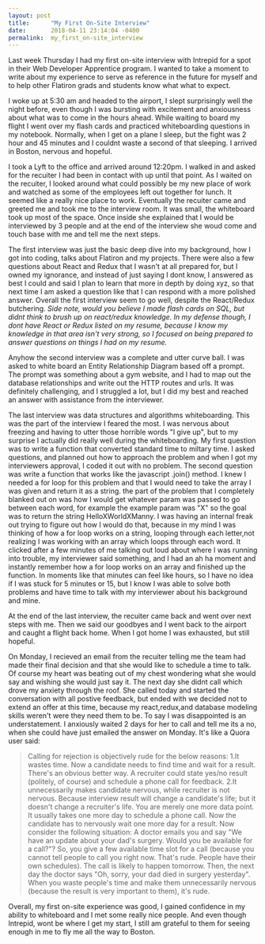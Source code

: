 ```yaml
---
layout: post
title:      "My First On-Site Interview"
date:       2018-04-11 23:14:04 -0400
permalink:  my_first_on-site_interview
---
```



Last week Thursday I had my first on-site interview with Intrepid for a spot in their Web Developer Apprentice program. I wanted to take a moment to write about my experience to serve as reference in the future for myself and to help other Flatiron grads and students know what what to expect.

I woke up at 5:30 am and headed to the airport, I slept surprisingly well the night before, even though I was bursting with excitement and anxiousness about what was to come in the hours ahead. While waiting to board my flight I went over my flash cards and practiced whiteboarding questions in my notebook. Normally, when I get on a plane I sleep, but the fight was 2 hour and 45 minutes and I couldnt waste a second of that sleeping. I arrived in Boston, nervous and hopeful. 

I took a Lyft to the office and arrived around 12:20pm. I walked in and asked for the recuiter I had been in contact with up until that point. As I waited on the recuiter, I looked around what could possibly be my new place of work and watched as some of the employees left out together for lunch. It seemed like a really nice place to work. Eventually the recuiter came and greeted me and took me to the interview room. It was small, the whiteboard took up most of the space. Once inside she explained that I would be interviewed by 3 people and at the end of the interview she woud come and touch base with me and tell me the next steps.

The first interview was just the basic deep dive into my background, how I got into coding, talks about Flatiron and my projects. There were also a few questions about React and Redux that I wasn't at all prepared for, but I owned my ignorance, and instead of just saying I dont know, I answered as best I could and said I plan to learn that more in depth by doing xyz, so that next time I am asked a question like that I can respond with a more polished answer. Overall the first interview seem to go well, despite the React/Redux butchering. *Side note, would you believe I made flash cards on SQL, but didnt think to brush up on react/redux knowledge. In my defense though, I dont have React or Redux listed on my resume, because I know my knowledge in that area isn't very strong, so I focused on being prepared to answer questions on things I had on my resume.*

Anyhow the second interview was a complete and utter curve ball. I was asked to white board an Entity Relationship Diagram based off a prompt. The prompt was something about a gym website, and I had to map out the database relationships and write out the HTTP routes and urls. It was definitely challenging, and I struggled a lot, but I did my best and reached an answer with assistance from the interviewer. 

The last interview was  data structures and algorithms whiteboarding. This was the part of the interview I feared the most. I was nervous about freezing and having to utter those horrible words "I give up", but to my surprise I actually did really well during the whiteboarding. My first question was to write a function that converted standard time to miltary time. I asked questions, and planned out how to approach the problem and when I got my interviewers approval, I coded it out with no problem. The second question was write a function that works like the javascript .join() method. I knew I needed a for loop for this problem and that I would need to take the array I was given and return it as a string. the part of the problem that I completely blanked out on was how I would get whatever param was passed to go between each word, for example the example param was "X" so the goal was to return the string HelloXWorldXManny. I was having an internal freak out trying to figure out how I would do that, because in my mind I was thinking of how a for loop works on a string, looping through each letter,not realizing I was working with an array which loops through each word. It clicked after a few minutes of me talking out loud about where I was running into trouble, my interviewer said something, and I had an ah ha moment and instantly remember how a for loop works on an array and finished up the function. In moments like that minutes can feel like hours, so I have no idea if I was stuck for 5 minutes or 15, but I know I was able to solve both problems and have time to talk with my interviewer about his background and mine. 

At the end of the last interview, the recuiter came back and went over next steps with me. Then we said our goodbyes and I went back to the airport and caught a flight back home. When I got home I was exhausted, but still hopeful.

 On Monday, I recieved an email from the recuiter telling me the team had made their final decision and that she would like to schedule a time to talk. Of course my heart was beating out of my chest wondering what she would say and wishing she would just say it. The next day she didnt call which drove my anxiety through the roof. She called today and started the conversation with all  postive feedback, but ended with we decided not to extend an offer at this time, because my react,redux,and database modeling skills weren't were they need them to be. To say I was disappointed is an understatement.  I anxiously waited 2 days for her to call and tell me its a no, when she could have just emailed the answer on Monday. It's like a Quora user said:  
                                                                                                                                         
>  Calling for rejection is objectively rude for the below reasons:
>  1.It wastes time. Now a candidate needs to find time and wait for a result. There's an obvious better way. A recruiter could state yes/no result (politely, of course) and schedule a  phone call for feedback.
>  2.It unnecessarily makes candidate nervous, while recruiter is not nervous. Because interview result will change a candidate's life; but it doesn't change a recruiter's life. You are merely one more data point. It usually takes one more day to schedule a phone call. Now the candidate has to nervously wait one more day for a result.
>  Now consider the following situation:
>  A doctor emails you and say "We have an update about your dad's surgery. Would you be available for a call?"?
>  So, you give a few available time slot for a call (because you cannot tell people to call you right now. That's rude. People have their own schedules). The call is likely to happen tomorrow. Then, the next day the doctor says "Oh, sorry, your dad died in surgery yesterday".
> When you waste people's time and make them unnecessarily nervous (because the result is very important to them), it's rude.


Overall, my first on-site experience was good, I gained confidence in my ability to whiteboard and I met some really nice people. And even though Intrepid, wont be where I get my start, I still am grateful to them for seeing enough in me to fly me all the way to Boston. 

